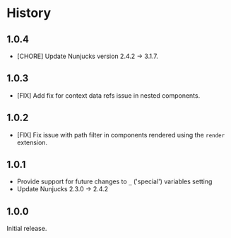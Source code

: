 # History

## 1.0.4

- [CHORE] Update Nunjucks version 2.4.2 -> 3.1.7.

## 1.0.3

- [FIX] Add fix for context data refs issue in nested components.

## 1.0.2

- [FIX] Fix issue with path filter in components rendered using the `render` extension.

## 1.0.1

- Provide support for future changes to `_` ('special') variables setting
- Update Nunjucks 2.3.0 -> 2.4.2

## 1.0.0

Initial release.
